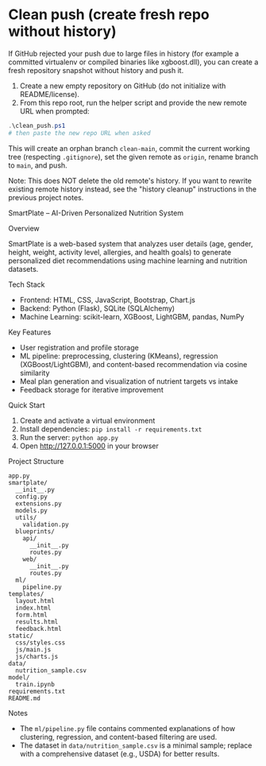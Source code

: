 # Clean push (create fresh repo without history)

If GitHub rejected your push due to large files in history (for example a committed virtualenv or compiled binaries like xgboost.dll), you can create a fresh repository snapshot without history and push it.

1. Create a new empty repository on GitHub (do not initialize with README/license).
2. From this repo root, run the helper script and provide the new remote URL when prompted:

```powershell
.\clean_push.ps1
# then paste the new repo URL when asked
```

This will create an orphan branch `clean-main`, commit the current working tree (respecting `.gitignore`), set the given remote as `origin`, rename branch to `main`, and push.

Note: This does NOT delete the old remote's history. If you want to rewrite existing remote history instead, see the "history cleanup" instructions in the previous project notes.

SmartPlate – AI-Driven Personalized Nutrition System

Overview

SmartPlate is a web-based system that analyzes user details (age, gender, height, weight, activity level, allergies, and health goals) to generate personalized diet recommendations using machine learning and nutrition datasets.

Tech Stack

- Frontend: HTML, CSS, JavaScript, Bootstrap, Chart.js
- Backend: Python (Flask), SQLite (SQLAlchemy)
- Machine Learning: scikit-learn, XGBoost, LightGBM, pandas, NumPy

Key Features

- User registration and profile storage
- ML pipeline: preprocessing, clustering (KMeans), regression (XGBoost/LightGBM), and content-based recommendation via cosine similarity
- Meal plan generation and visualization of nutrient targets vs intake
- Feedback storage for iterative improvement

Quick Start

1. Create and activate a virtual environment
2. Install dependencies: `pip install -r requirements.txt`
3. Run the server: `python app.py`
4. Open http://127.0.0.1:5000 in your browser

Project Structure

```
app.py
smartplate/
  __init__.py
  config.py
  extensions.py
  models.py
  utils/
    validation.py
  blueprints/
    api/
      __init__.py
      routes.py
    web/
      __init__.py
      routes.py
  ml/
    pipeline.py
templates/
  layout.html
  index.html
  form.html
  results.html
  feedback.html
static/
  css/styles.css
  js/main.js
  js/charts.js
data/
  nutrition_sample.csv
model/
  train.ipynb
requirements.txt
README.md
```

Notes

- The `ml/pipeline.py` file contains commented explanations of how clustering, regression, and content-based filtering are used.
- The dataset in `data/nutrition_sample.csv` is a minimal sample; replace with a comprehensive dataset (e.g., USDA) for better results.



